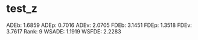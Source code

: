 # test_z

ADEb: 1.6859
ADEp: 0.7016
ADEv: 2.0705
FDEb: 3.1451
FDEp: 1.3518
FDEv: 3.7617
Rank: 9
WSADE: 1.1919
WSFDE: 2.2283